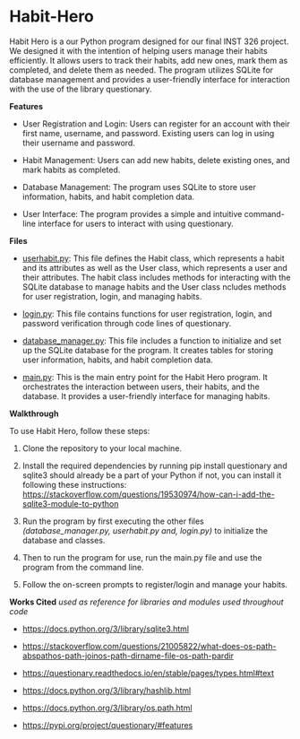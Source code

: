 # Habit-Hero
Habit Hero is a our Python program designed for our final INST 326 project. We designed it with the intention of helping users manage their habits efficiently. It allows users to track their habits, add new ones, mark them as completed, and delete them as needed. The program utilizes SQLite for database management and provides a user-friendly interface for interaction with the use of the library questionary.

**Features**

* User Registration and Login: Users can register for an account with their first name, username, and password. Existing users can log in using their username and password.

* Habit Management: Users can add new habits, delete existing ones, and mark habits as completed.

* Database Management: The program uses SQLite to store user information, habits, and habit completion data.

* User Interface: The program provides a simple and intuitive command-line interface for users to interact with using questionary.

**Files**

* <ins>userhabit.py</ins>: This file defines the Habit class, which represents a habit and its attributes as well as the User class, which represents a user and their attributes. The habit class includes methods for interacting with the SQLite database to manage habits and the User class ncludes methods for user registration, login, and managing habits.

* <ins>login.py</ins>: This file contains functions for user registration, login, and password verification through code lines of questionary.

* <ins>database_manager.py</ins>: This file includes a function to initialize and set up the SQLite database for the program. It creates tables for storing user information, habits, and habit completion data.

* <ins>main.py</ins>: This is the main entry point for the Habit Hero program. It orchestrates the interaction between users, their habits, and the database. It provides a user-friendly interface for managing habits.

**Walkthrough**

To use Habit Hero, follow these steps:

1. Clone the repository to your local machine.

2. Install the required dependencies by running pip install questionary and sqlite3 should already be a part of your Python if not, you can install it following these instructions:
https://stackoverflow.com/questions/19530974/how-can-i-add-the-sqlite3-module-to-python

3. Run the program by first executing the other files *(database_manager.py, userhabit.py and, login.py)* to initialize the database and classes.
   
5. Then to run the program for use, run the main.py file and use the program from the command line.

6. Follow the on-screen prompts to register/login and manage your habits.


**Works Cited** 
*used as reference for libraries and modules used throughout code*

- https://docs.python.org/3/library/sqlite3.html
  
- https://stackoverflow.com/questions/21005822/what-does-os-path-abspathos-path-joinos-path-dirname-file-os-path-pardir
  
- https://questionary.readthedocs.io/en/stable/pages/types.html#text
  
- https://docs.python.org/3/library/hashlib.html 
- https://docs.python.org/3/library/os.path.html 
- https://pypi.org/project/questionary/#features 
